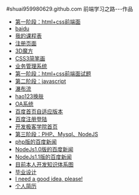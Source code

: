 #shuai959980629.github.com
前端学习之路---作品<br/>
<ul class="product">
    <li><a target="_blank" class="title" href="javascript:void(0);">第一阶段：html+css前端面</a></li>
    <li><a target="_blank" href="baidu.html">baidu</a></li>
    <li><a target="_blank" href="course.html">我的课程表</a></li>
    <li><a target="_blank" href="reg.html">注册页面</a></li>
    <li><a target="_blank" href="3dBox.html">3D魔方</a></li>
    <li><a target="_blank" href="jianbihua.html">CSS3简笔画</a></li>
    <li><a target="_blank" href="oaindex.html">业务管理系统</a></li>
    <li><a target="_blank" href="first.html">第一阶段：html+css前端面试题</a></li>
    <li><a target="_blank" class="title" href="javascript:void(0);">第二阶段：javascript</a></li>
    <li><a target="_blank" href="flow/index.html">瀑布流</a></li>
    <li><a target="_blank" href="hao123/index.html">hao123换肤</a></li>
    <li><a target="_blank" href="oasystem/oaindex.html">OA系统</a></li>
    <li><a target="_blank" href="baiduAdaptive/index.html">百度首页自适应版本</a></li>
    <li><a target="_blank" href="baidureglogin/index.html">百度注册登陆</a></li>
    <li><a target="_blank" href="jikexueyuan/index.html">开发极客学院首页</a></li>
    <li><a target="_blank" class="title" href="javascript:void(0);">第三阶段：PHP、Mysql、NodeJS</a></li>
    <li><a target="_blank" href="news01/home/index.html">php版的百度新闻</a></li>
    <li><a target="_blank" href="news02">NodeJs1.0版的百度新闻</a></li>
    <li><a target="_blank" href="news03">NodeJs1.1版的百度新闻</a></li>
    <li><a target="_blank" href="interview/index.html">目前本人开发知识体系图</a></li>
    <li><a target="_blank" href="graduation.html">毕业设计</a></li>
    <li><a target="_blank" href="idea.html"> I need a good idea, please!</a></li>
    <li><a target="_blank" href="resume.md">个人简历</a></li>
</ul>



